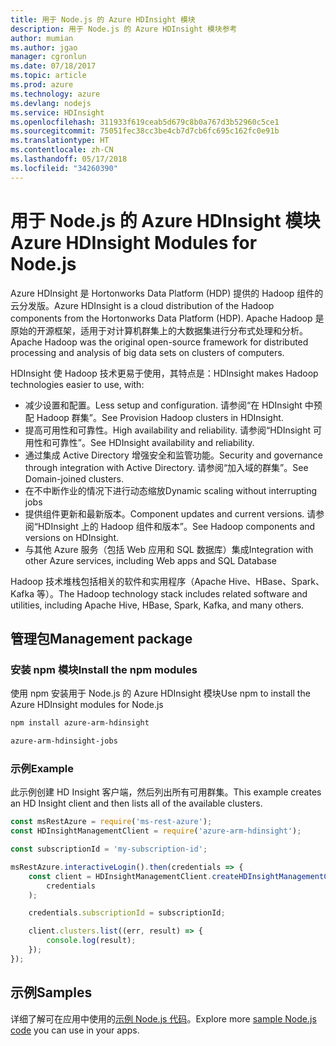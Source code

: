 ```yaml
---
title: 用于 Node.js 的 Azure HDInsight 模块
description: 用于 Node.js 的 Azure HDInsight 模块参考
author: mumian
ms.author: jgao
manager: cgronlun
ms.date: 07/18/2017
ms.topic: article
ms.prod: azure
ms.technology: azure
ms.devlang: nodejs
ms.service: HDInsight
ms.openlocfilehash: 311933f619ceab5d679c8b0a767d3b52960c5ce1
ms.sourcegitcommit: 75051fec38cc3be4cb7d7cb6fc695c162fc0e91b
ms.translationtype: HT
ms.contentlocale: zh-CN
ms.lasthandoff: 05/17/2018
ms.locfileid: "34260390"
---
```

# <a name="azure-hdinsight-modules-for-nodejs"></a><span data-ttu-id="4ccfc-103">用于 Node.js 的 Azure HDInsight 模块</span><span class="sxs-lookup"><span data-stu-id="4ccfc-103">Azure HDInsight Modules for Node.js</span></span>

<span data-ttu-id="4ccfc-104">Azure HDInsight 是 Hortonworks Data Platform (HDP) 提供的 Hadoop 组件的云分发版。</span><span class="sxs-lookup"><span data-stu-id="4ccfc-104">Azure HDInsight is a cloud distribution of the Hadoop components from the Hortonworks Data Platform (HDP).</span></span> <span data-ttu-id="4ccfc-105">Apache Hadoop 是原始的开源框架，适用于对计算机群集上的大数据集进行分布式处理和分析。</span><span class="sxs-lookup"><span data-stu-id="4ccfc-105">Apache Hadoop was the original open-source framework for distributed processing and analysis of big data sets on clusters of computers.</span></span>

<span data-ttu-id="4ccfc-106">HDInsight 使 Hadoop 技术更易于使用，其特点是：</span><span class="sxs-lookup"><span data-stu-id="4ccfc-106">HDInsight makes Hadoop technologies easier to use, with:</span></span>
- <span data-ttu-id="4ccfc-107">减少设置和配置。</span><span class="sxs-lookup"><span data-stu-id="4ccfc-107">Less setup and configuration.</span></span> <span data-ttu-id="4ccfc-108">请参阅“在 HDInsight 中预配 Hadoop 群集”。</span><span class="sxs-lookup"><span data-stu-id="4ccfc-108">See Provision Hadoop clusters in HDInsight.</span></span>
- <span data-ttu-id="4ccfc-109">提高可用性和可靠性。</span><span class="sxs-lookup"><span data-stu-id="4ccfc-109">High availability and reliability.</span></span> <span data-ttu-id="4ccfc-110">请参阅“HDInsight 可用性和可靠性”。</span><span class="sxs-lookup"><span data-stu-id="4ccfc-110">See HDInsight availability and reliability.</span></span>
- <span data-ttu-id="4ccfc-111">通过集成 Active Directory 增强安全和监管功能。</span><span class="sxs-lookup"><span data-stu-id="4ccfc-111">Security and governance through integration with Active Directory.</span></span> <span data-ttu-id="4ccfc-112">请参阅“加入域的群集”。</span><span class="sxs-lookup"><span data-stu-id="4ccfc-112">See Domain-joined clusters.</span></span>
- <span data-ttu-id="4ccfc-113">在不中断作业的情况下进行动态缩放</span><span class="sxs-lookup"><span data-stu-id="4ccfc-113">Dynamic scaling without interrupting jobs</span></span>
- <span data-ttu-id="4ccfc-114">提供组件更新和最新版本。</span><span class="sxs-lookup"><span data-stu-id="4ccfc-114">Component updates and current versions.</span></span> <span data-ttu-id="4ccfc-115">请参阅“HDInsight 上的 Hadoop 组件和版本”。</span><span class="sxs-lookup"><span data-stu-id="4ccfc-115">See Hadoop components and versions on HDInsight.</span></span>
- <span data-ttu-id="4ccfc-116">与其他 Azure 服务（包括 Web 应用和 SQL 数据库）集成</span><span class="sxs-lookup"><span data-stu-id="4ccfc-116">Integration with other Azure services, including Web apps and SQL Database</span></span>

<span data-ttu-id="4ccfc-117">Hadoop 技术堆栈包括相关的软件和实用程序（Apache Hive、HBase、Spark、Kafka 等）。</span><span class="sxs-lookup"><span data-stu-id="4ccfc-117">The Hadoop technology stack includes related software and utilities, including Apache Hive, HBase, Spark, Kafka, and many others.</span></span> 

## <a name="management-package"></a><span data-ttu-id="4ccfc-118">管理包</span><span class="sxs-lookup"><span data-stu-id="4ccfc-118">Management package</span></span>

### <a name="install-the-npm-modules"></a><span data-ttu-id="4ccfc-119">安装 npm 模块</span><span class="sxs-lookup"><span data-stu-id="4ccfc-119">Install the npm modules</span></span>

<span data-ttu-id="4ccfc-120">使用 npm 安装用于 Node.js 的 Azure HDInsight 模块</span><span class="sxs-lookup"><span data-stu-id="4ccfc-120">Use npm to install the Azure HDInsight modules for Node.js</span></span>

```bash
npm install azure-arm-hdinsight
```

```bash
azure-arm-hdinsight-jobs
```

### <a name="example"></a><span data-ttu-id="4ccfc-121">示例</span><span class="sxs-lookup"><span data-stu-id="4ccfc-121">Example</span></span> 

<span data-ttu-id="4ccfc-122">此示例创建 HD Insight 客户端，然后列出所有可用群集。</span><span class="sxs-lookup"><span data-stu-id="4ccfc-122">This example creates an HD Insight client and then lists all of the available clusters.</span></span> 

```javascript
const msRestAzure = require('ms-rest-azure');
const HDInsightManagementClient = require('azure-arm-hdinsight');

const subscriptionId = 'my-subscription-id';

msRestAzure.interactiveLogin().then(credentials => {
    const client = HDInsightManagementClient.createHDInsightManagementClient(
        credentials
    );

    credentials.subscriptionId = subscriptionId;

    client.clusters.list((err, result) => {
        console.log(result);
    });
});
```

## <a name="samples"></a><span data-ttu-id="4ccfc-123">示例</span><span class="sxs-lookup"><span data-stu-id="4ccfc-123">Samples</span></span>

<span data-ttu-id="4ccfc-124">详细了解可在应用中使用的[示例 Node.js 代码](https://azure.microsoft.com/resources/samples/?platform=nodejs)。</span><span class="sxs-lookup"><span data-stu-id="4ccfc-124">Explore more [sample Node.js code](https://azure.microsoft.com/resources/samples/?platform=nodejs) you can use in your apps.</span></span>
